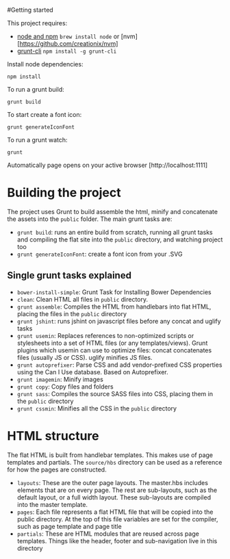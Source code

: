 #Getting started

This project requires:

* [node and npm](http://nodejs.org/) `brew install node` or [nvm][https://github.com/creationix/nvm]
* [grunt-cli](http://gruntjs.com/getting-started#installing-the-cli) `npm install -g grunt-cli`

Install node dependencies:

    npm install

To run a grunt build:

    grunt build

To start create a font icon:

    grunt generateIconFont

To run a grunt watch:

    grunt

Automatically page opens on your active browser [http://localhost:1111]

# Building the project

The project uses Grunt to build assemble the html, minify and concatenate the assets into the `public` folder. The main grunt tasks are:

* `grunt build`: runs an entire build from scratch, running all grunt tasks and compiling the flat site into the `public` directory, and watching project too
* `grunt generateIconFont`: create a font icon from your .SVG

## Single grunt tasks explained

* `bower-install-simple`: Grunt Task for Installing Bower Dependencies
* `clean`: Clean HTML all files in `public` directory.
* `grunt assemble`: Compiles the HTML from handlebars into flat HTML, placing the files in the `public` directory
* `grunt jshint`: runs jshint on javascript files before any concat and uglify tasks
* `grunt usemin`: Replaces references to non-optimized scripts or stylesheets into a set of HTML files (or any templates/views).
Grunt plugins which usemin can use to optimize files:
concat concatenates files (usually JS or CSS).
uglify minifies JS files.
* `grunt autoprefixer`: Parse CSS and add vendor-prefixed CSS properties using the Can I Use database. Based on Autoprefixer.
* `grunt imagemin`: Minify images
* `grunt copy`: Copy files and folders
* `grunt sass`: Compiles the source SASS files into CSS, placing them in the `public` directory
* `grunt cssmin`: Minifies all the CSS in the `public` directory

# HTML structure

The flat HTML is built from handlebar templates. This makes use of page templates and partials. The `source/hbs` directory can be used as a reference for how the pages are constructed.

* `layouts`: These are the outer page layouts. The master.hbs includes elements that are on every page. The rest are sub-layouts, such as the default layout, or a full width layout. These sub-layouts are compiled into the master template.
* `pages`: Each file represents a flat HTML file that will be copied into the public directory. At the top of this file variables are set for the compiler, such as page template and page title
* `partials`: These are HTML modules that are reused across page templates. Things like the header, footer and sub-navigation live in this directory
